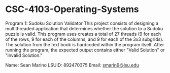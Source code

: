# CSC-4103-Operating-Systems

Program 1:
Sudoku Solution Validator
This project consists of designing a multithreaded application that determines
whether the solution to a Sudoku puzzle is valid. This program uses creates a
total of 27 threads (9 for each of the rows, 9 for each of the columns, and
9 for each of the 3x3 subgrids). The solution from the text book is hardcoded
within the program itself. After running the program, the expected output
contains either "Valid Solution" or "Invalid Solution."

Name: Sean Marino
LSUID: 892470375
Email: smarin9@lsu.edu



